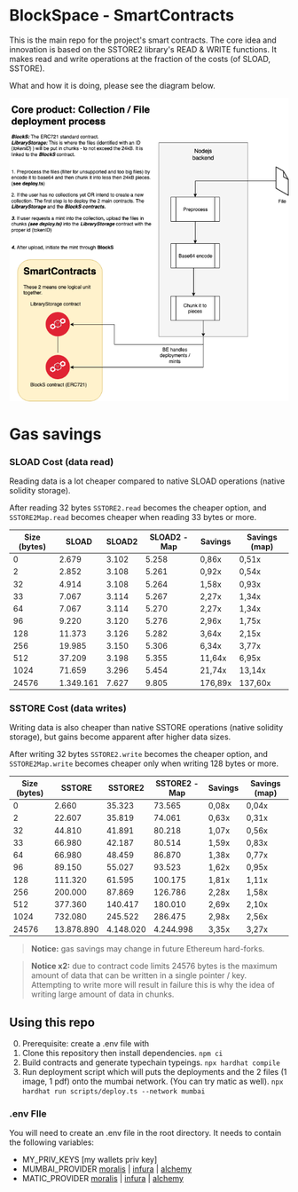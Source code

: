 # BlockSpace - SmartContracts

This is the main repo for the project's smart contracts. The core idea and innovation is based on the SSTORE2 library's READ & WRITE functions. It makes read and write operations at the fraction of the costs (of SLOAD, SSTORE).

What and how it is doing, please see the diagram below.

![Alt text](./Blockchain_deployment.png?raw=true "Title")

# Gas savings

### SLOAD Cost (data read)

Reading data is a lot cheaper compared to native SLOAD operations (native solidity storage).

After reading 32 bytes `SSTORE2.read` becomes the cheaper option, and `SSTORE2Map.read` becomes cheaper when reading 33 bytes or more.

| Size (bytes) | SLOAD     | SLOAD2 | SLOAD2 - Map | Savings | Savings (map) |
|--------------|-----------|--------|--------------|---------|---------------|
|            0 |     2.679 |  3.102 |        5.258 |   0,86x |         0,51x |
|            2 |     2.852 |  3.108 |        5.261 |   0,92x |         0,54x |
|           32 |     4.914 |  3.108 |        5.264 |   1,58x |         0,93x |
|           33 |     7.067 |  3.114 |        5.267 |   2,27x |         1,34x |
|           64 |     7.067 |  3.114 |        5.270 |   2,27x |         1,34x |
|           96 |     9.220 |  3.120 |        5.276 |   2,96x |         1,75x |
|          128 |    11.373 |  3.126 |        5.282 |   3,64x |         2,15x |
|          256 |    19.985 |  3.150 |        5.306 |   6,34x |         3,77x |
|          512 |    37.209 |  3.198 |        5.355 |  11,64x |         6,95x |
|         1024 |    71.659 |  3.296 |        5.454 |  21,74x |        13,14x |
|        24576 | 1.349.161 |  7.627 |        9.805 | 176,89x |       137,60x |


### SSTORE Cost (data writes)

Writing data is also cheaper than native SSTORE operations (native solidity storage), but gains become apparent after higher data sizes.

After writing 32 bytes `SSTORE2.write` becomes the cheaper option, and `SSTORE2Map.write` becomes cheaper only when writing 128 bytes or more.

| Size (bytes) | SSTORE     | SSTORE2   | SSTORE2 - Map | Savings | Savings (map) |
|--------------|------------|-----------|---------------|---------|---------------|
|            0 |      2.660 |    35.323 |        73.565 |   0,08x |         0,04x |
|            2 |     22.607 |    35.819 |        74.061 |   0,63x |         0,31x |
|           32 |     44.810 |    41.891 |        80.218 |   1,07x |         0,56x |
|           33 |     66.980 |    42.187 |        80.514 |   1,59x |         0,83x |
|           64 |     66.980 |    48.459 |        86.870 |   1,38x |         0,77x |
|           96 |     89.150 |    55.027 |        93.523 |   1,62x |         0,95x |
|          128 |    111.320 |    61.595 |       100.175 |   1,81x |         1,11x |
|          256 |    200.000 |    87.869 |       126.786 |   2,28x |         1,58x |
|          512 |    377.360 |   140.417 |       180.010 |   2,69x |         2,10x |
|         1024 |    732.080 |   245.522 |       286.475 |   2,98x |         2,56x |
|        24576 | 13.878.890 | 4.148.020 |     4.244.998 |   3,35x |         3,27x |


> **Notice:** gas savings may change in future Ethereum hard-forks.

> **Notice x2:** due to contract code limits 24576 bytes is the maximum amount of data that can be written in a single pointer / key. Attempting to write more will result in failure this is why the idea of writing large amount of data in chunks.

## Using this repo

0. Prerequisite: create a .env file with
1. Clone this repository then install dependencies.
`npm ci`
2. Build contracts and generate typechain typeings.
`npx hardhat compile`
3. Run deployment script which will puts the deployments and the 2 files (1 image, 1 pdf) onto the mumbai network. (You can try matic as well).
`npx hardhat run scripts/deploy.ts --network mumbai`

### .env FIle

You will need to create an .env file in the root directory. It needs to contain the following variables:

- MY_PRIV_KEYS [my wallets priv key]
- MUMBAI_PROVIDER [moralis](https://moralis.io/) | [infura](https://infura.io/) | [alchemy](https://www.alchemy.com/)
- MATIC_PROVIDER [moralis](https://moralis.io/) | [infura](https://infura.io/) | [alchemy](https://www.alchemy.com/)